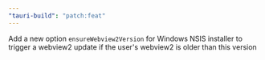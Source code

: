 ```yaml
---
"tauri-build": "patch:feat"
---
```


Add a new option `ensureWebview2Version` for Windows NSIS installer to trigger a webview2 update if the user's webview2 is older than this version
